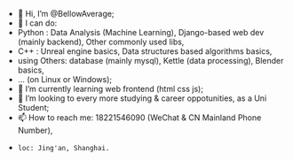 - 👋 Hi, I’m @BellowAverage;
- 👀 I can do:
-   Python : Data Analysis (Machine Learning), Django-based web dev (mainly backend),
      Other commonly used libs,
-   C++ : Unreal engine basics, Data structures based algorithms basics,
-   using Others: database (mainly mysql), Kettle (data processing), Blender basics,
-   ... (on Linux or Windows);
- 🌱 I’m currently learning web frontend (html css js);
- 💞️ I’m looking to every more studying & career oppotunities, as a Uni Student;
- 📫 How to reach me: 18221546090 (WeChat & CN Mainland Phone Number),
-     loc: Jing'an, Shanghai.

<!---
BellowAverage/BellowAverage is a ✨ special ✨ repository because its `README.md` (this file) appears on your GitHub profile.
You can click the Preview link to take a look at your changes.
--->
